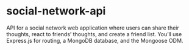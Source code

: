 # social-network-api
API for a social network web application where users can share their thoughts, react to friends’ thoughts, and create a friend list. You’ll use Express.js for routing, a MongoDB database, and the Mongoose ODM.

